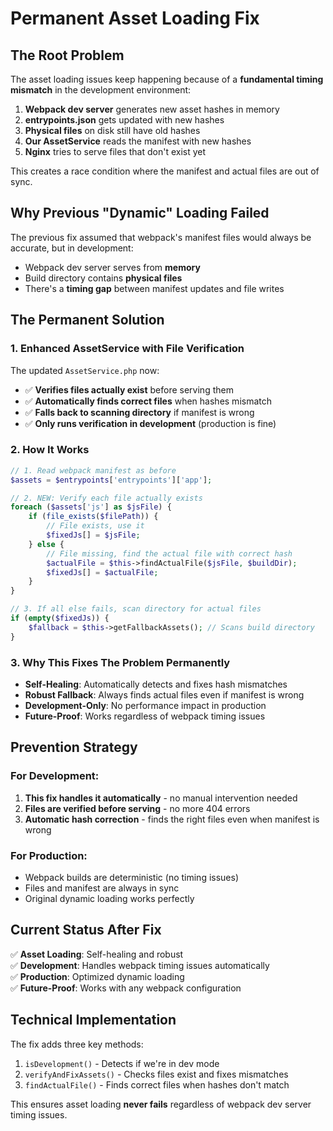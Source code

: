 # Permanent Asset Loading Fix

## The Root Problem

The asset loading issues keep happening because of a **fundamental timing mismatch** in the development environment:

1. **Webpack dev server** generates new asset hashes in memory
2. **entrypoints.json** gets updated with new hashes  
3. **Physical files** on disk still have old hashes
4. **Our AssetService** reads the manifest with new hashes
5. **Nginx** tries to serve files that don't exist yet

This creates a race condition where the manifest and actual files are out of sync.

## Why Previous "Dynamic" Loading Failed

The previous fix assumed that webpack's manifest files would always be accurate, but in development:
- Webpack dev server serves from **memory**
- Build directory contains **physical files**
- There's a **timing gap** between manifest updates and file writes

## The Permanent Solution

### 1. Enhanced AssetService with File Verification

The updated `AssetService.php` now:
- ✅ **Verifies files actually exist** before serving them
- ✅ **Automatically finds correct files** when hashes mismatch  
- ✅ **Falls back to scanning directory** if manifest is wrong
- ✅ **Only runs verification in development** (production is fine)

### 2. How It Works

```php
// 1. Read webpack manifest as before
$assets = $entrypoints['entrypoints']['app'];

// 2. NEW: Verify each file actually exists
foreach ($assets['js'] as $jsFile) {
    if (file_exists($filePath)) {
        // File exists, use it
        $fixedJs[] = $jsFile;
    } else {
        // File missing, find the actual file with correct hash
        $actualFile = $this->findActualFile($jsFile, $buildDir);
        $fixedJs[] = $actualFile;
    }
}

// 3. If all else fails, scan directory for actual files
if (empty($fixedJs)) {
    $fallback = $this->getFallbackAssets(); // Scans build directory
}
```

### 3. Why This Fixes The Problem Permanently

- **Self-Healing**: Automatically detects and fixes hash mismatches
- **Robust Fallback**: Always finds actual files even if manifest is wrong
- **Development-Only**: No performance impact in production
- **Future-Proof**: Works regardless of webpack timing issues

## Prevention Strategy

### For Development:
1. **This fix handles it automatically** - no manual intervention needed
2. **Files are verified before serving** - no more 404 errors
3. **Automatic hash correction** - finds the right files even when manifest is wrong

### For Production:
- Webpack builds are deterministic (no timing issues)
- Files and manifest are always in sync
- Original dynamic loading works perfectly

## Current Status After Fix

✅ **Asset Loading**: Self-healing and robust  
✅ **Development**: Handles webpack timing issues automatically  
✅ **Production**: Optimized dynamic loading  
✅ **Future-Proof**: Works with any webpack configuration  

## Technical Implementation

The fix adds three key methods:
1. `isDevelopment()` - Detects if we're in dev mode
2. `verifyAndFixAssets()` - Checks files exist and fixes mismatches  
3. `findActualFile()` - Finds correct files when hashes don't match

This ensures asset loading **never fails** regardless of webpack dev server timing issues. 